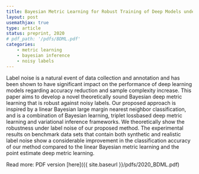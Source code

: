 ```yaml
---
title: Bayesian Metric Learning for Robust Training of Deep Models under Noisy Labels
layout: post
usemathjax: true
type: article
status: preprint, 2020
# pdf_path: '/pdfs/BDML.pdf'
categories:
    - metric learning
    - bayesian inference
    - noisy labels
---
```


Label noise is a natural event of data collection and annotation and has been shown to have significant impact on the performance of deep learning models regarding accuracy reduction and sample complexity increase. This paper aims to develop a novel theoretically sound Bayesian deep metric learning that is robust against noisy labels. Our proposed approach is inspired by a linear Bayesian large margin nearest neighbor classification, and is a combination of Bayesian learning, triplet lossbased deep metric learning and variational inference frameworks. We theoretically show the robustness under label noise of our proposed method. The experimental results on benchmark data sets that contain both synthetic and realistic label noise show a considerable improvement in the classification accuracy of our method compared to the linear Bayesian metric learning and the point estimate deep metric learning.

Read more: PDF version [here]({{ site.baseurl }}/pdfs/2020_BDML.pdf)